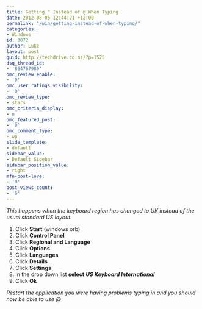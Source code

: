 ```yaml
---
title: Getting “ Instead of @ When Typing
date: 2012-08-05 12:44:21 +12:00
permalink: "/win/getting-instead-of-when-typing/"
categories:
- Windows
id: 3072
author: Luke
layout: post
guid: http://techdrive.co.nz/?p=1525
dsq_thread_id:
- '864767989'
omc_review_enable:
- '0'
omc_user_ratings_visibility:
- '0'
omc_review_type:
- stars
omc_criteria_display:
- n
omc_featured_post:
- '0'
omc_comment_type:
- wp
slide_template:
- default
sidebar_value:
- Default Sidebar
sidebar_position_value:
- right
mfn-post-love:
- '0'
post_views_count:
- '6'
---
```


_This happens when the keyboard region has changed to UK instead of the usual standard US layout._

<ol start="1">
  <li>
    Click <strong>Start</strong> (windows orb)
  </li>
  <li>
    Click <strong>Control Panel</strong>
  </li>
  <li>
    Click <strong>Regional and Language</strong>
  </li>
  <li>
    Click <strong>Options</strong>
  </li>
  <li>
    Click <strong>Languages</strong>
  </li>
  <li>
    Click <strong>Details</strong>
  </li>
  <li>
    Click <strong>Settings</strong>
  </li>
  <li>
    In the drop down list <strong>select</strong> <strong><em>US Keyboard International</em></strong>
  </li>
  <li>
    Click <strong>Ok</strong>
  </li>
</ol>

_Restart the application you were having problems typing in and you should now be able to use @_